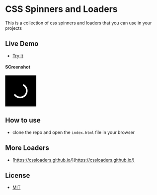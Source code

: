 # CSS Spinners and Loaders

This is a collection of css spinners and loaders that you can use in your projects

## Live Demo

- [Try It](https://emanuelefavero.github.io/css-spinners-loaders/)

#### SCreenshot

<img src="screenshot.png" alt="screenshot" width="100">

## How to use

- clone the repo and open the `index.html` file in your browser

## More Loaders

- [https://cssloaders.github.io/](https://cssloaders.github.io/)

## License

- [MIT](LICENSE.md)
